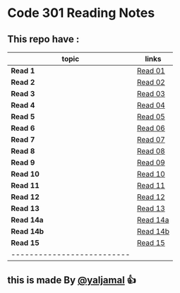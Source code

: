 # Code 301 Reading Notes
## This repo have :



|topic  | links   |
|------ | --------|
|**Read 1** | [Read 01 ](https://yaljamal.github.io/reading-notes/class-01)|
|**Read 2** | [Read 02](https://yaljamal.github.io/reading-notes/class-02) |
|**Read 3** | [Read 03](https://yaljamal.github.io/reading-notes/class-03) |
|**Read 4** | [Read 04](https://yaljamal.github.io/reading-notes/class-04) |
|**Read 5** | [Read 05](https://yaljamal.github.io/reading-notes/class-05) |
|**Read 6** | [Read 06](https://yaljamal.github.io/reading-notes/class-06) |
|**Read 7** | [Read 07](https://yaljamal.github.io/reading-notes/class-07) |
|**Read 8** | [Read 08](https://yaljamal.github.io/reading-notes/class-08) |
|**Read 9** | [Read 09](https://yaljamal.github.io/reading-notes/class-09) |
|**Read 10** | [Read 10](https://yaljamal.github.io/reading-notes/class-10) |
|**Read 11** | [Read 11](https://yaljamal.github.io/reading-notes/class-11) |
|**Read 12** | [Read 12](https://yaljamal.github.io/reading-notes/class-12) |
|**Read 13** | [Read 13](https://yaljamal.github.io/reading-notes/class-13) |
|**Read 14a** | [Read 14a](https://yaljamal.github.io/reading-notes/class-14a) |
|**Read 14b** | [Read 14b](https://yaljamal.github.io/reading-notes/class-14b) |
|**Read 15** | [Read 15](https://yaljamal.github.io/reading-notes/class-15) |
|--------------------------|

## this is made By [@yaljamal](https://github.com/yaljamal) :+1: